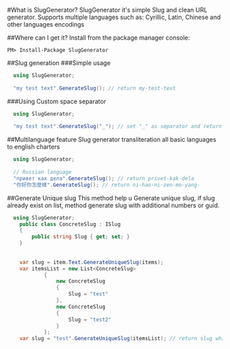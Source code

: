 #What is SlugGenerator?
SlugGenerator it's simple Slug and clean URL generator. Supports multiple languages such as:
Cyrillic, Latin, Chinese and other languages encodings

##Where can I get it?
Install from the package manager console:

    PM> Install-Package SlugGenerator

##Slug generation
###Simple usage
```cs
  using SlugGenerator;
  
  "my test text".GenerateSlug(); // return my-test-text
```
###Using Custom space separator
```cs
  using SlugGenerator;
  
  "my test text".GenerateSlug("_"); // set "_" as separator and return "my_test_text" string
```

##Multilanguage feature
Slug generator transliteration all basic languages to english charters

```cs
  using SlugGenerator;
  
  // Russian language
  "привет как дела".GenerateSlug(); // return privet-kak-dela
  "你好你怎麼樣".GenerateSlug(); // return ni-hao-ni-zen-mo-yang-
```
##Generate Unique slug 
This method help u Generate unique slug, if slug already exist on list, method generate slug with additional numbers or guid.
```cs
  using SlugGenerator;
    public class ConcreteSlug : ISlug
    {
        public string Slug { get; set; }
    }
  
  
    var slug = item.Text.GenerateUniqueSlug(items);
    var itemsList = new List<ConcreteSlug>
            {
                new ConcreteSlug
                {
                    Slug = "test"
                },
                new ConcreteSlug
                {
                    Slug = "test2"
                }
            };
    var slug = "test".GenerateUniqueSlug(itemsList); // return slug which is not in an itemsList
```
